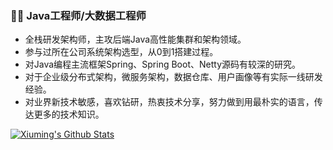 ### 💪😄 Java工程师/大数据工程师

- 全栈研发架构师，主攻后端Java高性能集群和架构领域。 
- 参与过所在公司系统架构选型，从0到1搭建过程。 
- 对Java编程主流框架Spring、Spring Boot、Netty源码有较深的研究。
- 对于企业级分布式架构，微服务架构，数据仓库、用户画像等有实际一线研发经验。 
- 对业界新技术敏感，喜欢钻研，热衷技术分享，努力做到用最朴实的语言，传达更多的技术知识。

[![Xiuming's Github Stats](https://github-readme-stats.vercel.app/api?username=Xiuminglee&show_icons=true&hide=contribs,prs)](https://xiuminglee.github.io)

<!--
**XiumingLee/XiumingLee** is a ✨ _special_ ✨ repository because its `README.md` (this file) appears on your GitHub profile.

Here are some ideas to get you started:

- 🔭 I’m currently working on ...
- 🌱 I’m currently learning ...
- 👯 I’m looking to collaborate on ...
- 🤔 I’m looking for help with ...
- 💬 Ask me about ...
- 📫 How to reach me: ...
- 😄 Pronouns: ...
- ⚡ Fun fact: ...
-->
